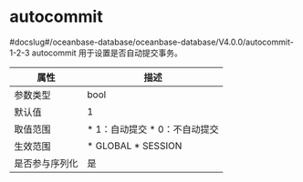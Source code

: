 autocommit 
===============================
#docslug#/oceanbase-database/oceanbase-database/V4.0.0/autocommit-1-2-3
autocommit 用于设置是否自动提交事务。


| **属性**  |                                                   **描述**                                                   |
|---------|------------------------------------------------------------------------------------------------------------|
| 参数类型    | bool                                                                                                       |
| 默认值     | 1                                                                                                          |
| 取值范围    | * 1：自动提交   * 0：不自动提交    |
| 生效范围    | * GLOBAL   * SESSION    |
| 是否参与序列化 | 是                                                                                                          |



